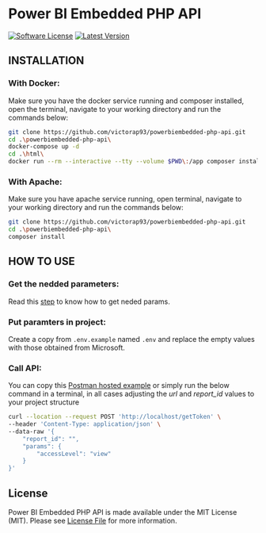 # Power BI Embedded PHP API

[![Software License](https://img.shields.io/badge/license-MIT-brightgreen.svg)](LICENSE)
[![Latest Version](https://img.shields.io/github/release/victorap93/powerbiembedded-php-api.svg?style=flat-square)](https://github.com/victorap93/powerbiembedded-php-api/releases)


## INSTALLATION

### With Docker:

Make sure you have the docker service running and composer installed, open the terminal, navigate to your working directory and run the commands below:

```bash
git clone https://github.com/victorap93/powerbiembedded-php-api.git
cd .\powerbiembedded-php-api\
docker-compose up -d
cd .\html\
docker run --rm --interactive --tty --volume $PWD\:/app composer install
```

### With Apache:

Make sure you have apache service running, open terminal, navigate to your working directory and run the commands below:

```bash
git clone https://github.com/victorap93/powerbiembedded-php-api.git
cd .\powerbiembedded-php-api\
composer install
```

## HOW TO USE

### Get the nedded parameters:

Read this [step](https://docs.microsoft.com/en-us/power-bi/developer/embedded/embed-sample-for-customers?tabs=net-core#step-5---get-the-embedding-parameter-values) to know how to get neded params.

### Put paramters in project:

Create a copy from `.env.example` named `.env` and replace the empty values ​​with those obtained from Microsoft.

### Call API:

You can copy this [Postman hosted example](https://www.postman.com/victorap93/workspace/power-bi-embedded-php-api/request/5723430-918ef964-e34e-44cb-9a0c-66d58735d68f) or simply run the below command in a terminal, in all cases adjusting the *url* and *report_id* values ​​to your project structure

```bash
curl --location --request POST 'http://localhost/getToken' \
--header 'Content-Type: application/json' \
--data-raw '{
    "report_id": "",
    "params": {
        "accessLevel": "view"
    }
}'
```


## License

Power BI Embedded PHP API is made available under the MIT License (MIT). Please see [License File](LICENSE) for more information.